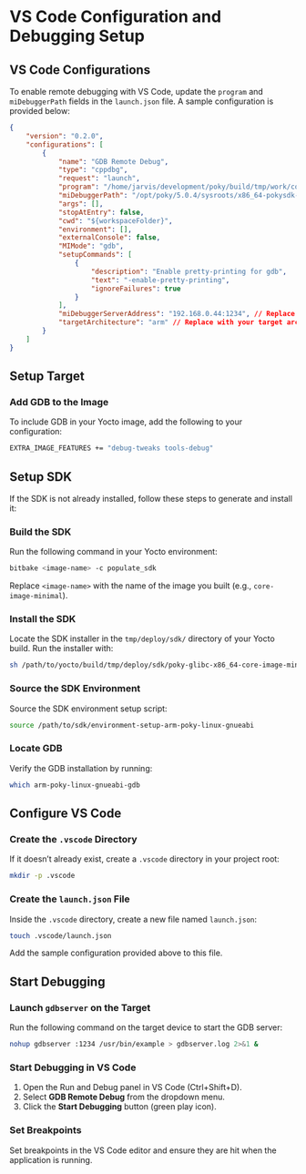 # VS Code Configuration and Debugging Setup

## VS Code Configurations

To enable remote debugging with VS Code, update the `program` and `miDebuggerPath` fields in the `launch.json` file. A sample configuration is provided below:

```json
{
    "version": "0.2.0",
    "configurations": [
        {
            "name": "GDB Remote Debug",
            "type": "cppdbg",
            "request": "launch",
            "program": "/home/jarvis/development/poky/build/tmp/work/cortexa8hf-neon-poky-linux-gnueabi/example/0.1/image/usr/bin/example",
            "miDebuggerPath": "/opt/poky/5.0.4/sysroots/x86_64-pokysdk-linux/usr/bin/arm-poky-linux-gnueabi/arm-poky-linux-gnueabi-gdb",
            "args": [],
            "stopAtEntry": false,
            "cwd": "${workspaceFolder}",
            "environment": [],
            "externalConsole": false,
            "MIMode": "gdb",
            "setupCommands": [
                {
                    "description": "Enable pretty-printing for gdb",
                    "text": "-enable-pretty-printing",
                    "ignoreFailures": true
                }
            ],
            "miDebuggerServerAddress": "192.168.0.44:1234", // Replace with your target IP and gdbserver port
            "targetArchitecture": "arm" // Replace with your target architecture
        }
    ]
}
```

## Setup Target

### Add GDB to the Image
To include GDB in your Yocto image, add the following to your configuration:

```bash
EXTRA_IMAGE_FEATURES += "debug-tweaks tools-debug"
```

## Setup SDK

If the SDK is not already installed, follow these steps to generate and install it:

### Build the SDK
Run the following command in your Yocto environment:

```bash
bitbake <image-name> -c populate_sdk
```
Replace `<image-name>` with the name of the image you built (e.g., `core-image-minimal`).

### Install the SDK
Locate the SDK installer in the `tmp/deploy/sdk/` directory of your Yocto build. Run the installer with:

```bash
sh /path/to/yocto/build/tmp/deploy/sdk/poky-glibc-x86_64-core-image-minimal-arm-toolchain-<version>.sh
```

### Source the SDK Environment
Source the SDK environment setup script:

```bash
source /path/to/sdk/environment-setup-arm-poky-linux-gnueabi
```

### Locate GDB
Verify the GDB installation by running:

```bash
which arm-poky-linux-gnueabi-gdb
```

## Configure VS Code

### Create the `.vscode` Directory
If it doesn’t already exist, create a `.vscode` directory in your project root:

```bash
mkdir -p .vscode
```

### Create the `launch.json` File
Inside the `.vscode` directory, create a new file named `launch.json`:

```bash
touch .vscode/launch.json
```

Add the sample configuration provided above to this file.

## Start Debugging

### Launch `gdbserver` on the Target
Run the following command on the target device to start the GDB server:

```bash
nohup gdbserver :1234 /usr/bin/example > gdbserver.log 2>&1 &
```

### Start Debugging in VS Code
1. Open the Run and Debug panel in VS Code (Ctrl+Shift+D).
2. Select **GDB Remote Debug** from the dropdown menu.
3. Click the **Start Debugging** button (green play icon).

### Set Breakpoints
Set breakpoints in the VS Code editor and ensure they are hit when the application is running.




